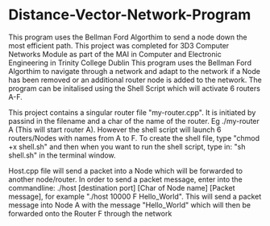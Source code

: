 # Distance-Vector-Network-Program
This program uses the Bellman Ford Algorthim to send a node down the most efficient path.
This project was completed for 3D3 Computer Networks Module as part of the MAI in Computer and Electronic Engineering in Trinity College Dublin
This program uses the Bellman Ford Algorthim to navigate through a network and adapt to the network if a Node has been removed or an additional router node is added to the network.
The program can be initalised using the Shell Script which will activate 6 routers A-F.

This project contains a singular router file "my-router.cpp". It is initiated by passind in the filename and a char of the name of the router. Eg ./my-router A (This will start router A). However the shell script will launch 6 routers/Nodes with names from A to F. To create the shell file, type "chmod +x shell.sh" and then when you want to run the shell script, type in: "sh shell.sh" in the terminal window.

Host.cpp file will send a packet into a Node which will be forwarded to another node/router. In order to send a packet message, enter into the commandline: ./host [destination port] [Char of Node name] [Packet message], for example "./host 10000 F Hello_World". This will send a packet message into Node A with the message "Hello_World" which will then be forwarded onto the Router F through the network 

